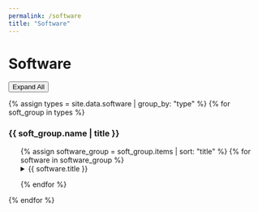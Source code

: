 ```yaml
---
permalink: /software
title: "Software"
---
```


# Software

<button id="toggle-all-details" class="btn">Expand All</button>

{% assign types = site.data.software | group_by: "type" %}
{% for soft_group in types %}
<h3>{{ soft_group.name | title }}</h3>
<ul>
{% assign software_group = soft_group.items | sort: "title" %}
{% for software in software_group %}
<details style="margin-left: 1em;">
    <summary style="margin-left: -1em;">{{ software.title }}</summary>
    <div class="softwareitem">

{% if software.description %}
    <p>{{ software.description }}</p>
{% endif %}

{% if software.url %}
    <!-- <a href="{{ software.url }}"><b>[Code]</b></a> -->
    <a href="{{ software.url }}"><i class="fab fa-fw fa-github icon-pad-right"></i></a>
{% endif %}

{% if software.publication %}
    <!-- <a href="{{ software.publication }}"><b>[Publication]</b></a> -->
    <a href="{{ software.publication }}"><i class="fas fa-fw fa-file-pdf icon-pad-right"></i></a>
{% endif %}

{% if software.pypi %}
    {% highlight bash %}
    $ pip install {{ software.pypi }}
    {% endhighlight %}
{% endif %}
    </div>
    <br>
</details>

{% endfor %}
</ul>
{% endfor %}

<script>
window.addEventListener('load', function() {
  const toggleButton = document.getElementById('toggle-all-details');
  if (toggleButton) {
    let allExpanded = false;
    
    toggleButton.addEventListener('click', function() {
      const allDetails = document.querySelectorAll('details');
      
      allExpanded = !allExpanded;
      
      allDetails.forEach(function(details) {
        details.open = allExpanded;
      });
      
      toggleButton.textContent = allExpanded ? 'Collapse All' : 'Expand All';
    });
  } else {
    console.error("Toggle button with ID 'toggle-all-details' not found!");
  }
});
</script>